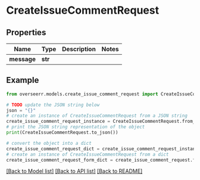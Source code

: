 # CreateIssueCommentRequest


## Properties

Name | Type | Description | Notes
------------ | ------------- | ------------- | -------------
**message** | **str** |  | 

## Example

```python
from overseerr.models.create_issue_comment_request import CreateIssueCommentRequest

# TODO update the JSON string below
json = "{}"
# create an instance of CreateIssueCommentRequest from a JSON string
create_issue_comment_request_instance = CreateIssueCommentRequest.from_json(json)
# print the JSON string representation of the object
print(CreateIssueCommentRequest.to_json())

# convert the object into a dict
create_issue_comment_request_dict = create_issue_comment_request_instance.to_dict()
# create an instance of CreateIssueCommentRequest from a dict
create_issue_comment_request_form_dict = create_issue_comment_request.from_dict(create_issue_comment_request_dict)
```
[[Back to Model list]](../README.md#documentation-for-models) [[Back to API list]](../README.md#documentation-for-api-endpoints) [[Back to README]](../README.md)


